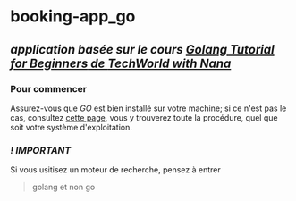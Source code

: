# booking-app_go
## *application basée sur le cours [**Golang Tutorial for Beginners** de **TechWorld with Nana**](https://www.youtube.com/watch?v=yyUHQIec83I&t=5522s "Golang Full Course")*

### Pour commencer
Assurez-vous que *GO* est bien installé sur votre machine; si ce n'est pas le cas, consultez [cette page](https://go.dev/doc/install "installer GO"), vous y trouverez toute la procédure, quel que soit votre système d'exploitation.

### ***! IMPORTANT***

Si vous usitisez un moteur de recherche, pensez à entrer 
> golang
et non 
> go


